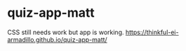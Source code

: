 # quiz-app-matt

CSS still needs work but app is working.
https://thinkful-ei-armadillo.github.io/quiz-app-matt/
